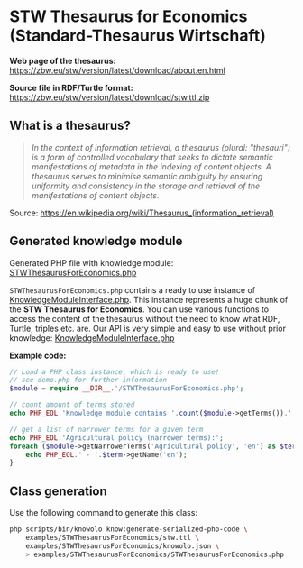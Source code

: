 # STW Thesaurus for Economics (Standard-Thesaurus Wirtschaft)

**Web page of the thesaurus:** https://zbw.eu/stw/version/latest/download/about.en.html

**Source file in RDF/Turtle format:** https://zbw.eu/stw/version/latest/download/stw.ttl.zip

## What is a thesaurus?

> *In the context of information retrieval, a thesaurus (plural: "thesauri") is a form of controlled vocabulary that seeks to dictate semantic manifestations of metadata in the indexing of content objects. A thesaurus serves to minimise semantic ambiguity by ensuring uniformity and consistency in the storage and retrieval of the manifestations of content objects.*

Source: https://en.wikipedia.org/wiki/Thesaurus_(information_retrieval)

## Generated knowledge module

Generated PHP file with knowledge module: [STWThesaurusForEconomics.php](./STWThesaurusForEconomics.php)

`STWThesaurusForEconomics.php` contains a ready to use instance of [KnowledgeModuleInterface.php](./../../scripts/src/KnowledgeModuleInterface.php).
This instance represents a huge chunk of the **STW Thesaurus for Economics**.
You can use various functions to access the content of the thesaurus without the need to know what RDF, Turtle, triples etc. are.
Our API is very simple and easy to use without prior knowledge: [KnowledgeModuleInterface.php](./../../scripts/src/KnowledgeModuleInterface.php)

**Example code:**

```php
// Load a PHP class instance, which is ready to use!
// see demo.php for further information
$module = require __DIR__.'/STWThesaurusForEconomics.php';

// count amount of terms stored
echo PHP_EOL.'Knowledge module contains '.count($module->getTerms()).' terms';

// get a list of narrower terms for a given term
echo PHP_EOL.'Agricultural policy (narrower terms):';
foreach ($module->getNarrowerTerms('Agricultural policy', 'en') as $term) {
    echo PHP_EOL.' - '.$term->getName('en');
}
```

## Class generation

Use the following command to generate this class:

```bash
php scripts/bin/knowolo know:generate-serialized-php-code \
    examples/STWThesaurusForEconomics/stw.ttl \
    examples/STWThesaurusForEconomics/knowolo.json \
    > examples/STWThesaurusForEconomics/STWThesaurusForEconomics.php
```
